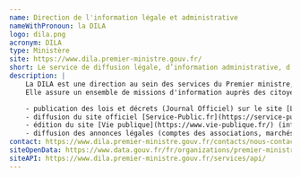 ```yaml
---
name: Direction de l'information légale et administrative
nameWithPronoun: la DILA
logo: dila.png
acronym: DILA
type: Ministère
site: https://www.dila.premier-ministre.gouv.fr/
short: Le service de diffusion légale, d’information administrative, d’édition et de débat public.
description: |
    La DILA est une direction au sein des services du Premier ministre, placée sous l'autorité du secrétaire général du Gouvernement.
    Elle assure un ensemble de missions d'information auprès des citoyens, des entreprises, des administrations et associations :

    - publication des lois et décrets (Journal Officiel) sur le site [Légifrance](https://www.legifrance.gouv.fr) ;
    - diffusion du site officiel [Service-Public.fr](https://service-public.fr) ;
    - édition du site [Vie publique](https://www.vie-publique.fr/) (information et actualités du débat public) ;
    - diffusion des annonces légales (comptes des associations, marchés publics, annonces civiles et commerciales...).
contact: https://www.dila.premier-ministre.gouv.fr/contacts/nous-contacter
siteOpenData: https://www.data.gouv.fr/fr/organizations/premier-ministre/#datasets
siteAPI: https://www.dila.premier-ministre.gouv.fr/services/api/
---
```

